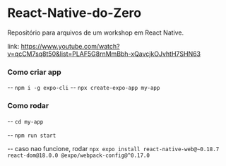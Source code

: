 # React-Native-do-Zero
Repositório para arquivos de um workshop em React Native. 

link: https://www.youtube.com/watch?v=qcCM7sq8t50&list=PLAF5G8rnMmBbh-xQavcjkOJvhtH7SHN63

<h3> Como criar app </h3>

-- ```npm i -g expo-cli```
-- ```npx create-expo-app my-app```


<h3> Como rodar </h3>

-- ```cd my-app```

-- ```npm run start```

-- caso nao funcione, rodar ```npx expo install react-native-web@~0.18.7 react-dom@18.0.0 @expo/webpack-config@^0.17.0```
